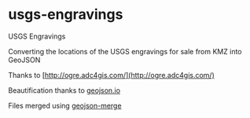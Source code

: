 # usgs-engravings
USGS Engravings

Converting the locations of the USGS engravings for sale from KMZ into GeoJSON

Thanks to [http://ogre.adc4gis.com/](http://ogre.adc4gis.com/)

Beautification thanks to [geojson.io](http://geojson.io)

Files merged using [geojson-merge](https://github.com/mapbox/geojson-merge)
